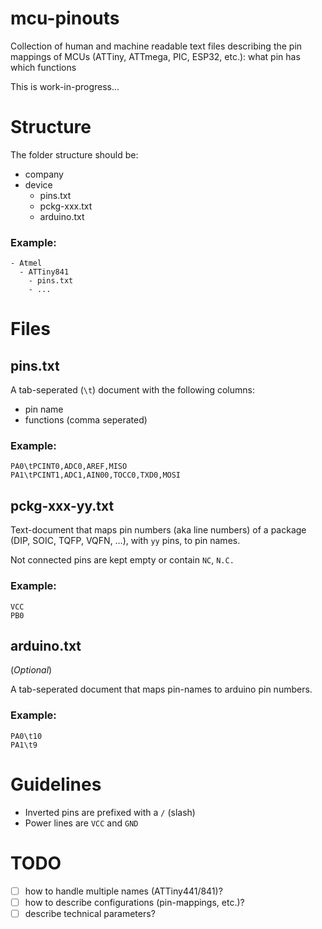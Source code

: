 # mcu-pinouts

Collection of human and machine readable text files describing the pin mappings of MCUs (ATTiny, ATTmega, PIC, ESP32, etc.): what pin has which functions

This is work-in-progress...

# Structure

The folder structure should be:

- company 
- device
  - pins.txt
  - pckg-xxx.txt
  - arduino.txt

### Example:

```
- Atmel
  - ATTiny841
    - pins.txt
    - ...
```

# Files

## pins.txt

A tab-seperated (`\t`) document with the following columns:

  - pin name
  - functions (comma seperated)
  
### Example:

```
PA0\tPCINT0,ADC0,AREF,MISO
PA1\tPCINT1,ADC1,AIN00,TOCC0,TXD0,MOSI
```
  
## pckg-xxx-yy.txt

Text-document that maps pin numbers (aka line numbers) of a package (DIP, SOIC, TQFP, VQFN, …), with `yy` pins, to pin names.

Not connected pins are kept empty or contain `NC`, `N.C.`

### Example:

```
VCC
PB0
```

## arduino.txt

(*Optional*)

A tab-seperated document that maps pin-names to arduino pin numbers.

### Example:

```
PA0\t10
PA1\t9
```

# Guidelines

- Inverted pins are prefixed with a `/` (slash)
- Power lines are `VCC` and `GND`

# TODO

- [ ] how to handle multiple names (ATTiny441/841)?
- [ ] how to describe configurations (pin-mappings, etc.)?
- [ ] describe technical parameters?
